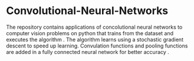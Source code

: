 # Convolutional-Neural-Networks

The repository contains applications of concolutional neural networks to computer vision problems on python that trains from the dataset and executes the algorithm . The algorithm learns using a stochastic gradient descent to speed up learning. Convulation functions and pooling functions are added in a fully connected neural network for better accuracy . 
